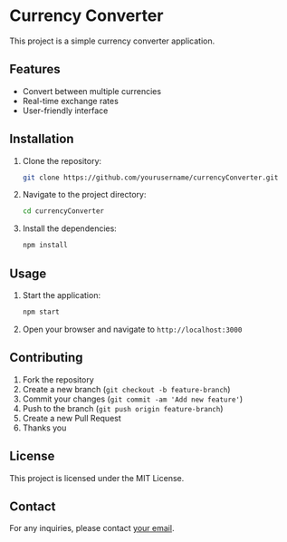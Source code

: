 # Currency Converter

This project is a simple currency converter application.

## Features

- Convert between multiple currencies
- Real-time exchange rates
- User-friendly interface

## Installation

1. Clone the repository:
   ```bash
   git clone https://github.com/yourusername/currencyConverter.git
   ```
2. Navigate to the project directory:
   ```bash
   cd currencyConverter
   ```
3. Install the dependencies:
   ```bash
   npm install
   ```

## Usage

1. Start the application:
   ```bash
   npm start
   ```
2. Open your browser and navigate to `http://localhost:3000`

## Contributing

1. Fork the repository
2. Create a new branch (`git checkout -b feature-branch`)
3. Commit your changes (`git commit -am 'Add new feature'`)
4. Push to the branch (`git push origin feature-branch`)
5. Create a new Pull Request
6. Thanks you

## License

This project is licensed under the MIT License.

## Contact

For any inquiries, please contact [your email](mailto:youremail@example.com).
